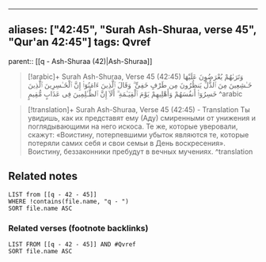 
---
aliases: ["42:45", "Surah Ash-Shuraa, verse 45", "Qur'an 42:45"]
tags: Qvref
---

parent:: [[q - Ash-Shuraa (42)|Ash-Shuraa]]

> [!arabic]+ Surah Ash-Shuraa, Verse 45 (42:45)
> <span class="quran-arabic">وَتَرَىٰهُمْ يُعْرَضُونَ عَلَيْهَا خَـٰشِعِينَ مِنَ ٱلذُّلِّ يَنظُرُونَ مِن طَرْفٍ خَفِىٍّ ۗ وَقَالَ ٱلَّذِينَ ءَامَنُوٓا۟ إِنَّ ٱلْخَـٰسِرِينَ ٱلَّذِينَ خَسِرُوٓا۟ أَنفُسَهُمْ وَأَهْلِيهِمْ يَوْمَ ٱلْقِيَـٰمَةِ ۗ أَلَآ إِنَّ ٱلظَّـٰلِمِينَ فِى عَذَابٍ مُّقِيمٍ</span>
^arabic

> [!translation]+ Surah Ash-Shuraa, Verse 45 (42:45) - Translation
> Ты увидишь, как их представят ему (Аду) смиренными от унижения и поглядывающими на него искоса. Те же, которые уверовали, скажут: «Воистину, потерпевшими убыток являются те, которые потеряли самих себя и свои семьи в День воскресения». Воистину, беззаконники пребудут в вечных мучениях.
^translation



## Related notes
```dataview
LIST from [[q - 42 - 45]]
WHERE !contains(file.name, "q - ")
SORT file.name ASC
```

### Related verses (footnote backlinks)
```dataview
LIST FROM [[q - 42 - 45]] AND #Qvref
SORT file.name ASC
```

